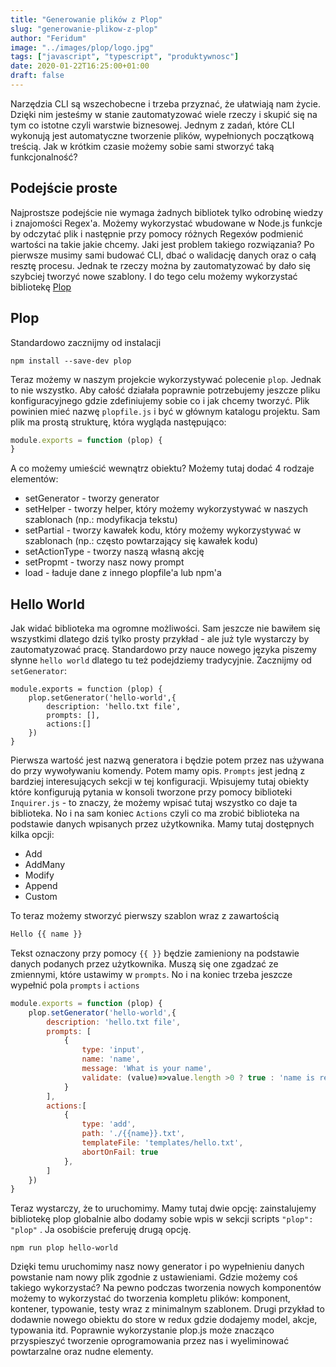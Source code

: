 ```yaml
---
title: "Generowanie plików z Plop"
slug: "generowanie-plikow-z-plop"
author: "Feridum"
image: "../images/plop/logo.jpg"
tags: ["javascript", "typescript", "produktywnosc"]
date: 2020-01-22T16:25:00+01:00
draft: false
---
```


Narzędzia CLI są wszechobecne i trzeba przyznać, że ułatwiają nam życie. Dzięki nim jesteśmy w stanie zautomatyzować wiele rzeczy i skupić się na tym co istotne czyli warstwie biznesowej. Jednym z zadań, które CLI wykonują  jest automatyczne tworzenie plików, wypełnionych początkową treścią. Jak w krótkim czasie możemy sobie sami stworzyć taką funkcjonalność?

<!--more-->

## Podejście proste

Najprostsze podejście nie wymaga żadnych bibliotek tylko odrobinę wiedzy i znajomości Regex'a. Możemy wykorzystać wbudowane w Node.js funkcje by odczytać plik i następnie przy pomocy różnych Regexów podmienić wartości na takie jakie chcemy. Jaki jest problem takiego rozwiązania? Po pierwsze musimy sami budować CLI, dbać o walidację danych oraz o całą resztę procesu.  Jednak te rzeczy można by zautomatyzować by dało  się szybciej tworzyć nowe szablony. I do tego celu możemy wykorzystać bibliotekę [Plop](https://github.com/plopjs/plop)

## Plop

Standardowo zacznijmy od instalacji

```console
npm install --save-dev plop
```

Teraz możemy w naszym projekcie wykorzystywać polecenie `plop`. Jednak to nie wszystko. Aby całość działała poprawnie potrzebujemy jeszcze pliku konfiguracyjnego gdzie zdefiniujemy sobie co i jak chcemy tworzyć. Plik powinien mieć nazwę `plopfile.js` i być w głównym katalogu projektu. Sam plik ma prostą strukturę, która wygląda następująco: 

```js
module.exports = function (plop) {
}
```

A co możemy umieścić wewnątrz obiektu? Możemy tutaj dodać 4 rodzaje elementów: 

- setGenerator - tworzy generator
- setHelper - tworzy helper, który możemy wykorzystywać w naszych szablonach (np.: modyfikacja tekstu)
- setPartial - tworzy kawałek kodu, który możemy wykorzystywać w szablonach (np.: często powtarzający się kawałek kodu)
- setActionType - tworzy naszą własną akcję
- setPropmt - tworzy nasz nowy prompt
- load - ładuje dane z innego plopfile'a lub npm'a

## Hello World

Jak widać biblioteka ma ogromne możliwości. Sam jeszcze nie bawiłem się wszystkimi dlatego dziś tylko prosty przykład - ale już tyle wystarczy by zautomatyzować pracę. Standardowo przy nauce nowego języka piszemy słynne `hello world` dlatego tu też podejdziemy tradycyjnie. Zacznijmy od `setGenerator`:

```text
module.exports = function (plop) {
    plop.setGenerator('hello-world',{
        description: 'hello.txt file',
        prompts: [],
        actions:[]
    })
}
```

Pierwsza wartość jest nazwą generatora i będzie potem przez nas używana do przy wywoływaniu komendy. Potem mamy opis. `Prompts` jest jedną z bardziej interesujących sekcji w tej konfiguracji. Wpisujemy tutaj obiekty które konfigurują pytania w konsoli tworzone przy pomocy biblioteki `Inquirer.js` - to znaczy, że możemy wpisać tutaj wszystko co daje ta biblioteka. No i na sam koniec `Actions` czyli co ma zrobić biblioteka na podstawie danych wpisanych przez użytkownika. Mamy tutaj dostępnych kilka opcji: 

- Add
- AddMany
- Modify
- Append
- Custom

To teraz możemy stworzyć pierwszy szablon wraz z zawartością

```js
Hello {{ name }}
```

Tekst oznaczony przy pomocy `{{ }}` będzie zamieniony na podstawie danych podanych przez użytkownika. Muszą się one zgadzać ze zmiennymi, które ustawimy w `prompts`. No i na koniec trzeba jeszcze wypełnić pola `prompts` i `actions`

```js
module.exports = function (plop) {
    plop.setGenerator('hello-world',{
        description: 'hello.txt file',
        prompts: [
            {
                type: 'input',
                name: 'name',
                message: 'What is your name',
                validate: (value)=>value.length >0 ? true : 'name is required'
            }
        ],
        actions:[
            {
                type: 'add',
                path: './{{name}}.txt',
                templateFile: 'templates/hello.txt',
                abortOnFail: true
            },
        ]
    })
}
```

Teraz wystarczy, że to uruchomimy. Mamy tutaj dwie opcję: zainstalujemy bibliotekę plop globalnie albo dodamy sobie wpis w sekcji scripts `"plop": "plop"` . Ja osobiście preferuję drugą opcję. 
```console
npm run plop hello-world
```

Dzięki temu uruchomimy nasz nowy generator i po wypełnieniu danych powstanie nam nowy plik zgodnie z ustawieniami. Gdzie możemy coś takiego wykorzystać? Na pewno podczas tworzenia nowych komponentów możemy to wykorzystać do tworzenia kompletu plików: komponent, kontener, typowanie, testy wraz z minimalnym szablonem. Drugi przykład to dodawnie nowego obiektu do store w redux gdzie dodajemy model, akcje, typowania itd. Poprawnie wykorzystanie plop.js może znacząco przyspieszyć tworzenie oprogramowania przez nas i wyeliminować powtarzalne  oraz nudne elementy.



